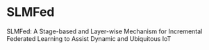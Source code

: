 # SLMFed
SLMFed: A Stage-based and Layer-wise Mechanism for Incremental Federated Learning to Assist Dynamic and  Ubiquitous IoT
